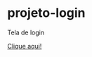 # projeto-login
 Tela de login


<a href="https://erickhq.github.io/Documentos/GitHub/projeto-login"> Clique aqui! </a>